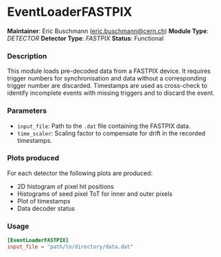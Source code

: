 # EventLoaderFASTPIX
**Maintainer**: Eric Buschmann (eric.buschmann@cern.ch)
**Module Type**: *DETECTOR*
**Detector Type**: *FASTPIX*
**Status**: Functional

### Description
This module loads pre-decoded data from a FASTPIX device. It requires trigger numbers for synchronisation and data without a corresponding trigger number are discarded.
Timestamps are used as cross-check to identify incomplete events with missing triggers and to discard the event.

### Parameters
* `input_file`: Path to the `.dat` file containing the FASTPIX data.
* `time_scaler`: Scaling factor to compensate for drift in the recorded timestamps.


### Plots produced

For each detector the following plots are produced:
* 2D histogram of pixel hit positions
* Histograms of seed pixel ToT for inner and outer pixels
* Plot of timestamps
* Data decoder status

### Usage
```toml
[EventLoaderFASTPIX]
input_file = "path/to/directory/data.dat"

```
